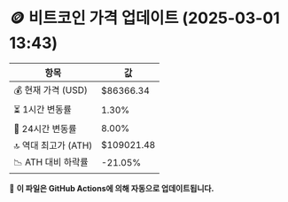 # 🪙 비트코인 가격 업데이트 (2025-03-01 13:43)

| 항목                | 값 |
|--------------------|----------------|
| 💰 현재 가격 (USD) | $86366.34 |
| ⏳ 1시간 변동률    | 1.30% |
| 📆 24시간 변동률   | 8.00% |
| 🔝 역대 최고가 (ATH) | $109021.48 |
| 📉 ATH 대비 하락률 | -21.05% |

🔄 **이 파일은 GitHub Actions에 의해 자동으로 업데이트됩니다.**
